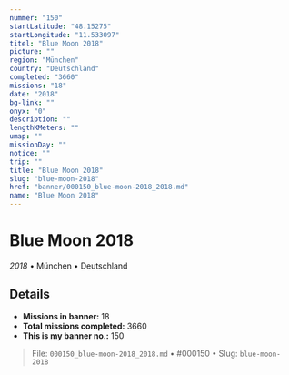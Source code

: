 ```yaml
---
nummer: "150"
startLatitude: "48.15275"
startLongitude: "11.533097"
titel: "Blue Moon 2018"
picture: ""
region: "München"
country: "Deutschland"
completed: "3660"
missions: "18"
date: "2018"
bg-link: ""
onyx: "0"
description: ""
lengthKMeters: ""
umap: ""
missionDay: ""
notice: ""
trip: ""
title: "Blue Moon 2018"
slug: "blue-moon-2018"
href: "banner/000150_blue-moon-2018_2018.md"
name: "Blue Moon 2018"
---
```

# Blue Moon 2018

*2018* • München • Deutschland





## Details

- **Missions in banner:** 18
- **Total missions completed:** 3660
- **This is my banner no.:** 150






> File: `000150_blue-moon-2018_2018.md`
> • #000150
> • Slug: `blue-moon-2018`
